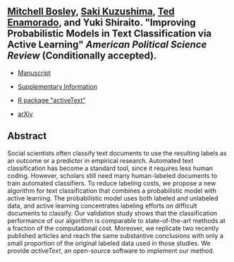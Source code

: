 ## [Mitchell Bosley](http://mbosley.github.io/), [Saki Kuzushima](https://ksaki.github.io/), [Ted Enamorado](https://www.tedenamorado.com/), and Yuki Shiraito. "Improving Probabilistic Models in Text Classification via Active Learning" _American Political Science Review_ (Conditionally accepted).

- [Manuscript](../files/active.pdf)

- [Supplementary Information](../files/active_si.pdf)

- [R package "activeText"](https://github.com/activetext/activeText)

- [arXiv](http://arxiv.org/abs/2202.02629)

## Abstract
Social scientists often classify text documents to use the resulting labels as an outcome or a predictor in empirical research. Automated text classification has become a standard tool, since it requires less human coding. However, scholars still need many human-labeled documents to train automated classifiers. To reduce labeling costs, we propose a new algorithm for text classification that combines a probabilistic model with active learning. The probabilistic model uses both labeled and unlabeled data, and active learning concentrates labeling efforts on difficult documents to classify. Our validation study shows that the classification performance of our algorithm is comparable to state-of-the-art methods at a fraction of the computational cost. Moreover, we replicate two recently published articles and reach the same substantive conclusions with only a small proportion of the original labeled data used in those studies. We provide _activeText_, an open-source software to implement our method.
